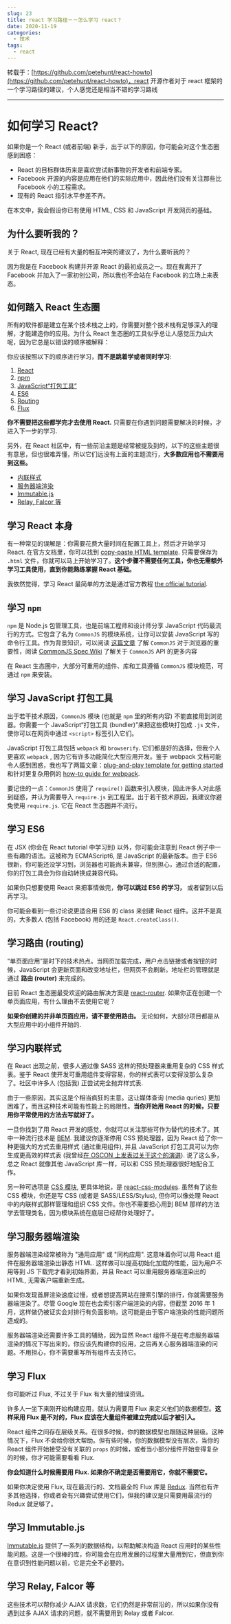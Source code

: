 ```yaml
---
slug: 23
title: react 学习路径－－怎么学习 react？
date: 2020-11-19
categories: 
  - 技术
tags: 
  - react
---
```


转载于：[https://github.com/petehunt/react-howto](https://github.com/petehunt/react-howto)，react 开源作者对于 react 框架的一个学习路径的建议，个人感觉还是相当不错的学习路线

---

# 如何学习 React?

如果你是一个 React (或者前端) 新手，出于以下的原因，你可能会对这个生态圈感到困惑：

* React 的目标群体历来是喜欢尝试新事物的开发者和前端专家。
* Facebook 开源的内容是应用在他们的实际应用中，因此他们没有关注那些比 Facebook 小的工程需求。
* 现有的 React 指引水平参差不齐。

在本文中，我会假设你已有使用 HTML, CSS 和 JavaScript 开发网页的基础。

## 为什么要听我的？

关于 React, 现在已经有大量的相互冲突的建议了，为什么要听我的？

因为我是在 Facebook 构建并开源 React 的最初成员之一。现在我离开了 Facebook 并加入了一家初创公司，所以我也不会站在 Facebook 的立场上来表态。

## 如何踏入 React 生态圈

所有的软件都是建立在某个技术栈之上的，你需要对整个技术栈有足够深入的理解，才能建造你的应用。为什么 React 生态圈的工具似乎总让人感觉压力山大呢，因为它总是以错误的顺序被解释：

你应该按照以下的顺序进行学习，**而不是跳着学或者同时学习**:

1. [React](#学习-React-本身)
2. [npm](#学习-npm)
3. [JavaScript“打包工具”](#学习-JavaScript-打包工具)
4. [ES6](#学习-ES6)
5. [Routing](#学习路由-routing)
6. [Flux](#学习-Flux)


**你不需要把这些都学完才去使用 React.** 只需要在你遇到问题需要解决的时候，才进入下一步的学习.

另外，在 React 社区中，有一些前沿主题是经常被提及到的，以下的这些主题很有意思，但也很难弄懂，所以它们远没有上面的主题流行，**大多数应用也不需要用到这些。**

* [内联样式](#user-content-学习内联样式)
* [服务器端渲染](#user-content-学习服务器端渲染)
* [Immutable.js](#user-content-学习-immutablejs)
* [Relay, Falcor 等](#user-content-学习-relay-falcor-等)

## 学习 React 本身

有一种常见的误解是：你需要花费大量时间在配置工具上，然后才开始学习 React. 在官方文档里，你可以找到 [copy-paste HTML template](https://facebook.github.io/react/docs/getting-started.html#quick-start-without-npm). 只需要保存为 `.html` 文件，你就可以马上开始学习了。**这个步骤不需要任何工具，你也无需额外学习工具使用，直到你能熟练掌握 React 基础。**

我依然觉得，学习 React 最简单的方法是通过官方教程 [the official tutorial](https://facebook.github.io/react/docs/tutorial.html).

## 学习 `npm`

`npm` 是 Node.js 包管理工具，也是前端工程师和设计师分享 JavaScript 代码最流行的方式。它包含了名为 `CommonJS` 的模块系统，让你可以安装 JavaScript 写的命令行工具。作为背景知识，可以阅读 [这篇文章](http://0fps.net/2013/01/22/commonjs-why-and-how/) 了解 `CommonJS` 对于浏览器的重要性，阅读  [CommonJS Spec Wiki](http://wiki.commonjs.org/wiki/Introduction) 了解关于 `CommonJS` API 的更多内容

在 React 生态圈中，大部分可重用的组件、库和工具遵循 `CommonJS` 模块规范，可通过 `npm` 来安装。

## 学习 JavaScript 打包工具

出于若干技术原因，`CommonJS` 模块 (也就是 `npm` 里的所有内容) 不能直接用到浏览器。你需要一个 JavaScript“打包工具 (bundler)”来把这些模块打包成 `.js` 文件，使你可以在网页中通过 `<script>` 标签引入它们。

JavaScript 打包工具包括 `webpack` 和 `browserify`. 它们都是好的选择，但我个人更喜欢 `webpack` , 因为它有许多功能简化大型应用开发。鉴于 webpack 文档可能令人感到困惑，我也写了两篇文章：[plug-and-play template for getting started](https://github.com/petehunt/react-webpack-template) 和针对更复杂用例的 [how-to guide for webpack](https://github.com/petehunt/webpack-howto).

要记住的一点：`CommonJS` 使用了 `require()` 函数来引入模块，因此许多人对此感到疑惑，并认为需要导入 `require.js` 到工程里。出于若干技术原因，我建议你避免使用 `require.js`. 它在 React 生态圈并不流行。

## 学习 ES6

在 JSX (你会在 React tutorial 中学习到) 以外，你可能会注意到 React 例子中一些有趣的语法。这被称为 ECMAScript6, 是 JavaScript 的最新版本。由于 ES6 很新，你可能还没学习到，浏览器也可能尚未兼容，但别担心，通过合适的配置，你的打包工具会为你自动转换成兼容代码。

如果你只想要使用 React 来把事情做完，**你可以跳过 ES6 的学习，** 或者留到以后再学习。

你可能会看到一些讨论说更适合用 ES6 的 class 来创建 React 组件。这并不是真的，大多数人 (包括 Facebook) 用的还是 `React.createClass()`.

## 学习路由 (routing)

“单页面应用”是时下的技术热点。当网页加载完成，用户点击链接或者按钮的时候，JavaScript 会更新页面和改变地址栏，但网页不会刷新。地址栏的管理就是通过 **路由 (router)** 来完成的。

目前 React 生态圈最受欢迎的路由解决方案是 [react-router](https://github.com/rackt/react-router). 如果你正在创建一个单页面应用，有什么理由不去使用它呢？

**如果你创建的并非单页面应用，请不要使用路由。** 无论如何，大部分项目都是从大型应用中的小组件开始的.

## 学习内联样式

在 React 出现之前，很多人通过像 SASS 这样的预处理器来重用复杂的 CSS 样式表。鉴于 React 使开发可重用组件变得容易，你的样式表可以变得没那么复杂了。社区中许多人 (包括我) 正尝试完全抛弃样式表.

由于一些原因，其实这是个相当疯狂的主意。这让媒体查询 (media quries) 更加困难了，而且这种技术可能有性能上的局限性。**当你开始用 React 的时候，只要用你平常使用的方法去写就好了。**

一旦你找到了用 React 开发的感觉，你就可以关注那些可作为替代的技术了。其中一种流行技术是 [BEM](https://en.bem.info/). 我建议你逐渐停用 CSS 预处理器，因为 React 给了你一种更强大的方式去重用样式 (通过重用组件), 并且 JavaScript 打包工具可以为你生成更高效的样式表 (我曾经[在 OSCON 上发表过关于这个的演讲](https://www.youtube.com/watch?v=VkTCL6Nqm6Y)). 说了这么多，总之 React 就像其他 JavaScript 库一样，可以和 CSS 预处理器很好地配合工作。

另一种可选项是 [CSS 模块](http://glenmaddern.com/articles/css-modules), 更具体地说，是 [react-css-modules](https://github.com/gajus/react-css-modules). 虽然有了这些 CSS 模块，你还是写 CSS (或者是 SASS/LESS/Stylus), 但你可以像处理 React 中的内联样式那样管理和组织 CSS 文件。你也不需要担心用到 BEM 那样的方法学去管理类名，因为模块系统在底层已经帮你处理好了。

## 学习服务器端渲染

服务器端渲染经常被称为 "通用应用" 或 "同构应用". 这意味着你可以用 React 组件在服务器端渲染出静态 HTML. 这样做可以提高初始化加载的性能，因为用户不用等到 JS 下载完才看到初始界面，并且 React 可以重用服务器端渲染出的 HTML, 无需客户端重新生成。

如果你发现首屏渲染速度过慢，或者想提高网站在搜索引擎的排行，你就需要服务器端渲染了。尽管 Google 现在也会索引客户端渲染的内容，但截至 2016 年 1 月，这样做仍被证实会对排行有负面影响，这可能是由于客户端渲染的性能问题所造成的。

服务器端渲染还需要许多工具的辅助，因为显然 React 组件不是在考虑服务器端渲染的情况下写出来的，你应该先构建你的应用，之后再关心服务器端渲染的问题。不用担心，你不需要重写所有组件去支持它。

## 学习 Flux

你可能听过 Flux, 不过关于 Flux 有大量的错误资讯。

许多人一坐下来刚开始构建应用，就认为需要用 Flux 来定义他们的数据模型。**这样采用 Flux 是不对的，Flux 应该在大量组件被建立完成以后才被引入。**

React 组件之间存在层级关系。在很多时候，你的数据模型也跟随这种层级。这种情况下，Flux 不会给你很大帮助。但有些时候，你的数据模型没有层次，当你的 React 组件开始接受没有关联的 `props` 的时候，或者当小部分组件开始变得复杂的时候，你才可能需要看看 Flux.

**你会知道什么时候需要用 Flux. 如果你不确定是否需要用它，你就不需要它。**

如果你决定使用 Flux, 现在最流行的、文档最全的 Flux 库是 [Redux](http://redux.js.org/). 当然也有许多其他选择，你或者会有兴趣尝试使用它们，但我的建议是只需要用最流行的 Redux 就足够了。

## 学习 Immutable.js

[Immutable.js](https://facebook.github.io/immutable-js/) 提供了一系列的数据结构，以帮助解决构造 React 应用时的某些性能问题。这是一个很棒的库，你可能会在应用发展的过程里大量用到它，但直到你在意识到性能问题以前，它是完全不必要的。

## 学习 Relay, Falcor 等

这些技术可以帮你减少 AJAX 请求数，它们仍然是非常前沿的，所以如果你没有遇到过多 AJAX 请求的问题，就不需要用到 Relay 或者 Falcor.